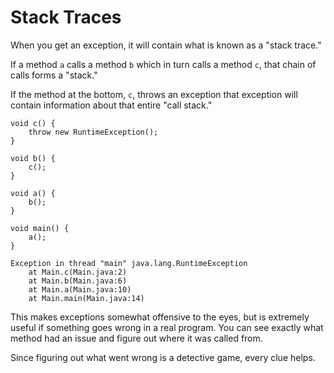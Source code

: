 # Stack Traces

When you get an exception, it will contain what is known as a "stack trace."

If a method `a` calls a method `b` which in turn calls a method `c`, that chain of
calls forms a "stack." 

If the method at the bottom, `c`, throws an exception that exception will contain
information about that entire "call stack."

```java,panics
void c() {
    throw new RuntimeException();
}

void b() {
    c();
}

void a() {
    b();
}

void main() {
    a();
}
```

```text,no_run
Exception in thread "main" java.lang.RuntimeException
	at Main.c(Main.java:2)
	at Main.b(Main.java:6)
	at Main.a(Main.java:10)
	at Main.main(Main.java:14)
```

This makes exceptions somewhat offensive to the eyes, but is extremely useful if something goes
wrong in a real program. You can see exactly what method had an issue and figure out where it was
called from.

Since figuring out what went wrong is a detective game, every clue helps.